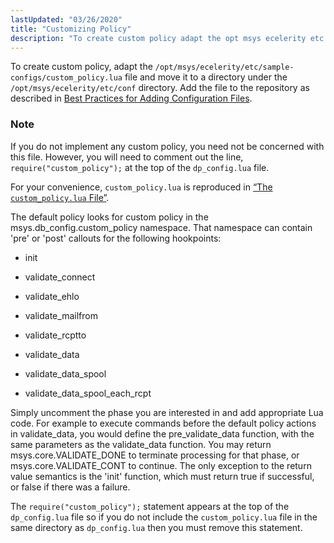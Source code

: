 ```yaml
---
lastUpdated: "03/26/2020"
title: "Customizing Policy"
description: "To create custom policy adapt the opt msys ecelerity etc sample configs custom policy lua file and move it to a directory under the opt msys ecelerity etc conf directory Add the file to the repository as described in Best Practices for Adding Configuration Files If you do not implement..."
---
```


To create custom policy, adapt the `/opt/msys/ecelerity/etc/sample-configs/custom_policy.lua` file and move it to a directory under the `/opt/msys/ecelerity/etc/conf` directory. Add the file to the repository as described in [Best Practices for Adding Configuration Files](/momentum/3/3-reference/conf-adding-configuration-files).

### Note

If you do not implement any custom policy, you need not be concerned with this file. However, you will need to comment out the line, `require("custom_policy");` at the top of the `dp_config.lua` file.

For your convenience, `custom_policy.lua` is reproduced in [“The `custom_policy.lua` File”](/momentum/3/3-policy/policy-appendix-custom-policy-lua).

The default policy looks for custom policy in the msys.db_config.custom_policy namespace. That namespace can contain 'pre' or 'post' callouts for the following hookpoints:

*   init

*   validate_connect

*   validate_ehlo

*   validate_mailfrom

*   validate_rcptto

*   validate_data

*   validate_data_spool

*   validate_data_spool_each_rcpt

Simply uncomment the phase you are interested in and add appropriate Lua code. For example to execute commands before the default policy actions in validate_data, you would define the pre_validate_data function, with the same parameters as the validate_data function. You may return msys.core.VALIDATE_DONE to terminate processing for that phase, or msys.core.VALIDATE_CONT to continue. The only exception to the return value semantics is the 'init' function, which must return true if successful, or false if there was a failure.

The `require("custom_policy");` statement appears at the top of the `dp_config.lua` file so if you do not include the `custom_policy.lua` file in the same directory as `dp_config.lua` then you must remove this statement.